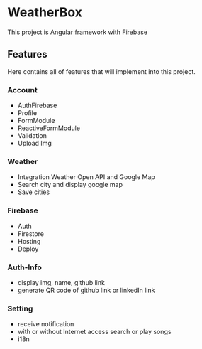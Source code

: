 # WeatherBox

This project is Angular framework with Firebase

## Features
Here contains all of features that will implement into this project.

### Account
- AuthFirebase
- Profile
- FormModule
- ReactiveFormModule
- Validation
- Upload Img

### Weather
- Integration Weather Open API and Google Map
- Search city and display google map
- Save cities

### Firebase
- Auth
- Firestore
- Hosting
- Deploy

### Auth-Info
- display img, name, github link
- generate QR code of github link or linkedIn link

### Setting
- receive notification
- with or without Internet access search or play songs
- i18n
